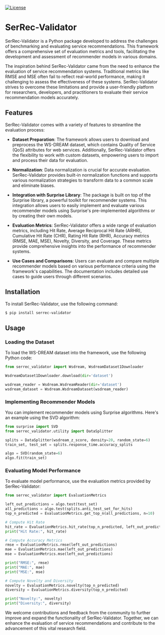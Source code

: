 [![License](https://img.shields.io/badge/License-BSD_3--Clause-blue.svg)](https://opensource.org/licenses/BSD-3-Clause)
# SerRec-Validator
SerRec-Validator is a Python package developed to address the challenges of benchmarking and evaluating service recommendations. This framework offers a comprehensive set of evaluation metrics and tools, facilitating the development and assessment of recommender models in various domains.

The inspiration behind SerRec-Validator came from the need to enhance the evaluation of service recommendation systems. Traditional metrics like RMSE and MSE often fail to reflect real-world performance, making it challenging to assess the effectiveness of these systems. SerRec-Validator strives to overcome these limitations and provide a user-friendly platform for researchers, developers, and practitioners to evaluate their service recommendation models accurately.

## Features

SerRec-Validator comes with a variety of features to streamline the evaluation process:

- **Dataset Preparation**: The framework allows users to download and preprocess the WS-DREAM dataset, which contains Quality of Service (QoS) attributes for web services. Additionally, SerRec-Validator offers the flexibility to work with custom datasets, empowering users to import and process their data for evaluation.

- **Normalization**: Data normalization is crucial for accurate evaluation. SerRec-Validator provides built-in normalization functions and supports various normalization strategies to transform data to a common scale and eliminate biases.

- **Integration with Surprise Library**: The package is built on top of the Surprise library, a powerful toolkit for recommender systems. This integration allows users to easily implement and evaluate various recommender models using Surprise's pre-implemented algorithms or by creating their own models.

- **Evaluation Metrics**: SerRec-Validator offers a wide range of evaluation metrics, including Hit Rate, Average Reciprocal Hit Rate (ARHR), Cumulative Hit Rate (CHR), Rating Hit Rate (RHR), Accuracy metrics (RMSE, MAE, MSE), Novelty, Diversity, and Coverage. These metrics provide comprehensive insights into the performance of recommender systems.

- **Use Cases and Comparisons**: Users can evaluate and compare multiple recommender models based on various performance criteria using the framework's capabilities. The documentation includes detailed use cases to guide users through different scenarios.

## Installation

To install SerRec-Validator, use the following command:

```bash
$ pip install serrec-validator
```

## Usage
### Loading the Dataset
To load the WS-DREAM dataset into the framework, use the following Python code:
```python
from serrec_validator import Wsdream, WsdreamDataset1Downloader

WsdreamDataset1Downloader.download(dir='dataset')

wsdream_reader = Wsdream.WsdreamReader(dir='dataset')
wsdream_dataset = Wsdream.WsdreamDataset(wsdream_reader)
```

### Implementing Recommender Models
You can implement recommender models using Surprise algorithms. Here's an example using the SVD algorithm:
```python
from surprise import SVD
from serrec_validator.utility import DataSplitter

splits = DataSplitter(wsdream_z_score, density=20, random_state=6)
train_set, test_set = splits.response_time.accuracy_splits

algo = SVD(random_state=6)
algo.fit(train_set)
```

### Evaluating Model Performance
To evaluate model performance, use the evaluation metrics provided by SerRec-Validator:
```python
from serrec_validator import EvaluationMetrics

left_out_predictions = algo.test(test_set)
all_predictions = algo.test(splits.anti_test_set_for_hits)
top_n_predicted = EvaluationMetrics.get_top_n(all_predictions, n=10)

# Compute Hit Rate
hit_rate = EvaluationMetrics.hit_rate(top_n_predicted, left_out_predictions)
print("Hit Rate:", hit_rate)

# Compute Accuracy Metrics
rmse = EvaluationMetrics.rmse(left_out_predictions)
mae = EvaluationMetrics.mae(left_out_predictions)
mse = EvaluationMetrics.mse(left_out_predictions)

print("RMSE:", rmse)
print("MAE:", mae)
print("MSE:", mse)

# Compute Novelty and Diversity
novelty = EvaluationMetrics.novelty(top_n_predicted)
diversity = EvaluationMetrics.diversity(top_n_predicted)

print("Novelty:", novelty)
print("Diversity:", diversity)
```

We welcome contributions and feedback from the community to further improve and expand the functionality of SerRec-Validator. Together, we can enhance the evaluation of service recommendations and contribute to the advancement of this vital research field.












